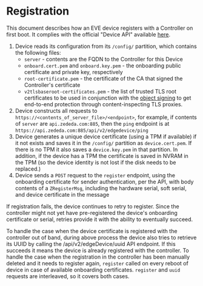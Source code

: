 # Registration

This document describes how an EVE device registers with a Controller on first boot. It complies with the official "Device API" available [here](https://github.com/lf-edge/eve-api/tree/main/APIv2.md).

1. Device reads its configuration from its `/config/` partition, which contains the following files:
    * `server` - contents are the FQDN to the Controller for this Device
    * `onboard.cert.pem` and `onboard.key.pem` - the onboarding public certificate and private key, respectively
    * `root-certificate.pem` - the certificate of the CA that signed the Controller's certificate
    * `v2tlsbaseroot-certificates.pem` - the list of trusted TLS root certificates to be used in conjunction with the [object signing](https://github.com/lf-edge/eve-api/tree/main/OBJECT-SIGNING.md) to get end-to-end protection through content-inspecting TLS proxies.
1. Device constructs all requests to `https://<contents_of_server_file>/<endpoint>`, for example, if contents of `server` are `api.zededa.com:885`, then the `ping` endpoint is at `https://api.zededa.com:885/api/v2/edgedevice/ping`
1. Device generates a unique device certificate (using a TPM if available) if it not exists and saves it in the `/config/` partition as `device.cert.pem`. If there is no TPM it also saves a `device.key.pem` in that partition. In addition, if the device has a TPM the certificate is saved in NVRAM in the TPM (so the device identity is not lost if the disk needs to be replaced.)
1. Device sends a `POST` request to the `register` endpoint, using the onboarding certificate for sender authentication, per the API, with body contents of a `ZRegisterMsg`, including the hardware serial, soft serial, and device certificate in the message

If registration fails, the device continues to retry to register. Since the controller might not yet have pre-registered the device's onboarding certificate or serial, retries provide it with the ability to eventually succeed.

To handle the case when the device certificate is registered with the controller out of band, during above process the device also tries to retrieve its UUID by calling the /api/v2/edgeDevice/uuid API endpoint. If this succeeds it means the device is already registered with the controller.
To handle the case when the registration in the controller has been manually deleted and it needs to register again, `register` called on every reboot of device in case of available onboarding certificates.
`register` and `uuid` requests are interleaved, so it covers both cases.
